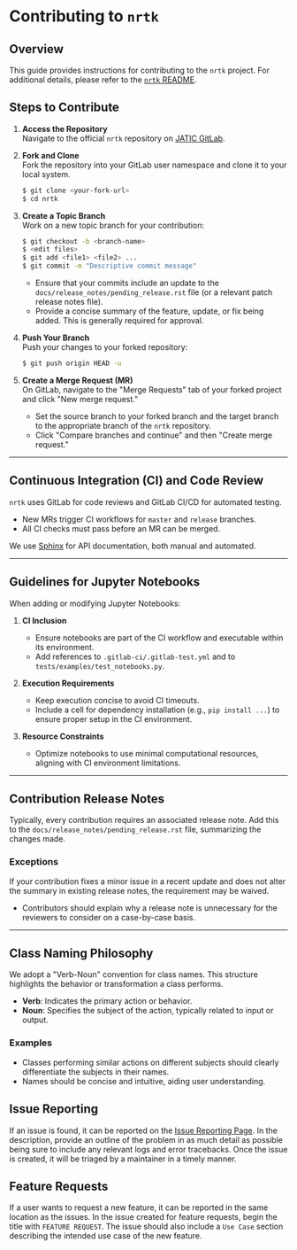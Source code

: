 # Contributing to `nrtk`

## Overview
This guide provides instructions for contributing to the `nrtk` project. For additional details, please refer to the [`nrtk` README](README.md).

## Steps to Contribute

1. **Access the Repository**  
   Navigate to the official `nrtk` repository on [JATIC GitLab](https://gitlab.jatic.net/jatic/kitware/nrtk).

2. **Fork and Clone**  
   Fork the repository into your GitLab user namespace and clone it to your local system.

   ```bash
   $ git clone <your-fork-url>
   $ cd nrtk
   ```

3. **Create a Topic Branch**  
   Work on a new topic branch for your contribution:

   ```bash
   $ git checkout -b <branch-name>
   $ <edit files>
   $ git add <file1> <file2> ...
   $ git commit -m "Descriptive commit message"
   ```

   - Ensure that your commits include an update to the `docs/release_notes/pending_release.rst` file (or a relevant patch release notes file).  
   - Provide a concise summary of the feature, update, or fix being added. This is generally required for approval.

4. **Push Your Branch**  
   Push your changes to your forked repository:

   ```bash
   $ git push origin HEAD -u
   ```

5. **Create a Merge Request (MR)**  
   On GitLab, navigate to the "Merge Requests" tab of your forked project and click "New merge request."  

   - Set the source branch to your forked branch and the target branch to the appropriate branch of the `nrtk` repository.  
   - Click "Compare branches and continue" and then "Create merge request."

---

## Continuous Integration (CI) and Code Review
`nrtk` uses GitLab for code reviews and GitLab CI/CD for automated testing.  
- New MRs trigger CI workflows for `master` and `release` branches.  
- All CI checks must pass before an MR can be merged.

We use [Sphinx](https://www.sphinx-doc.org/) for API documentation, both manual and automated.

---

## Guidelines for Jupyter Notebooks
When adding or modifying Jupyter Notebooks:

1. **CI Inclusion**  
   - Ensure notebooks are part of the CI workflow and executable within its environment.  
   - Add references to `.gitlab-ci/.gitlab-test.yml` and to `tests/examples/test_notebooks.py`.

2. **Execution Requirements**  
   - Keep execution concise to avoid CI timeouts.  
   - Include a cell for dependency installation (e.g., `pip install ...`) to ensure proper setup in the CI environment.

3. **Resource Constraints**  
   - Optimize notebooks to use minimal computational resources, aligning with CI environment limitations.

---

## Contribution Release Notes
Typically, every contribution requires an associated release note. Add this to the `docs/release_notes/pending_release.rst` file, summarizing the changes made.

### Exceptions
If your contribution fixes a minor issue in a recent update and does not alter the summary in existing release notes, the requirement may be waived.  
- Contributors should explain why a release note is unnecessary for the reviewers to consider on a case-by-case basis.

---

## Class Naming Philosophy
We adopt a "Verb-Noun" convention for class names. This structure highlights the behavior or transformation a class performs.  
- **Verb**: Indicates the primary action or behavior.  
- **Noun**: Specifies the subject of the action, typically related to input or output.  

### Examples
- Classes performing similar actions on different subjects should clearly differentiate the subjects in their names.  
- Names should be concise and intuitive, aiding user understanding.

## Issue Reporting
If an issue is found, it can be reported on the [Issue Reporting Page](https://github.com/Kitware/nrtk/issues/new). In the description, provide an outline of the problem in as much detail as possible being sure to include any relevant logs and error tracebacks. Once the issue is created, it will be triaged by a maintainer in a timely manner.

## Feature Requests
If a user wants to request a new feature, it can be reported in the same location as the issues. In the issue created for feature requests, begin the title with `FEATURE REQUEST`. The issue should also include a `Use Case` section describing the intended use case of the new feature.